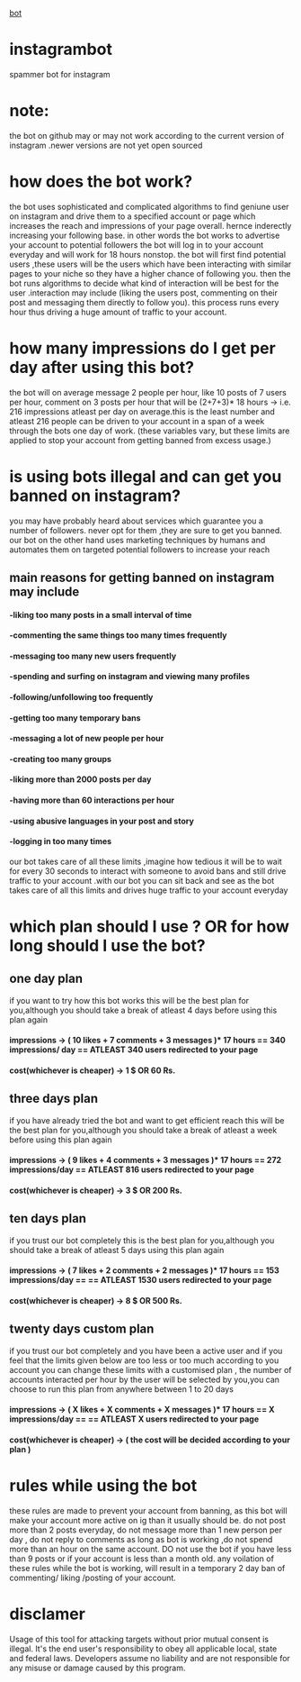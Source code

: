 [bot](bot.png)
# instagrambot
spammer bot for instagram

# note:
the bot on github may or may not work according to the current version of instagram .newer versions are not yet open sourced

# how does the bot work?

the bot uses sophisticated and complicated algorithms to find geniune user on instagram and drive them to a specified account or page which increases the reach and impressions of your page overall. hernce inderectly increasing your following base.
in other words the bot works to advertise your account to potential followers
the bot will log in to your account everyday and will work for 18 hours nonstop.
the bot will first find potential users ,these users will be the users which have been interacting with similar pages to your niche so they have a higher chance of following you.
then the bot runs algorithms to decide what kind of interaction will be best for the user .interaction may include (liking the users post, commenting on their post and messaging them directly to follow you). this process runs every hour thus driving a huge amount of traffic to your account.

# how many impressions do I get per day after using this bot?

the bot will on average message 2 people per hour, like 10 posts of 7 users per hour, comment on 3 posts per hour 
that will be (2+7+3)* 18 hours -> i.e. 216 impressions atleast per day on average.this is the least number and atleast 216 people can be driven to your account in a span of a week through the bots one day of work.
(these variables vary, but these limits are applied to stop your account from getting banned from excess usage.)

# is using bots illegal and can get you banned on instagram?

you may have probably heard about services which guarantee you a number of followers. never opt for them ,they are sure to get you banned. our bot on the other hand uses marketing techniques by humans and automates them  on targeted potential followers to increase your reach
## main reasons for getting banned on instagram may include
#### -liking too many posts in a small interval of time
#### -commenting the same things too many times frequently
#### -messaging too many new users frequently
#### -spending and surfing on instagram and viewing many profiles
#### -following/unfollowing too frequently
#### -getting too many temporary bans
#### -messaging a lot of new people per hour
#### -creating too many groups
#### -liking more than 2000 posts per day
#### -having more than 60 interactions per hour
#### -using abusive languages in your post and story
#### -logging in too many times
our bot takes care of all these limits ,imagine how tedious it will be to wait for every 30 seconds to interact with someone to avoid bans and still drive traffic to your account .with our bot you can sit back and see as the bot takes care of all this limits and drives huge traffic to your account everyday

# which plan should I use ? OR for how long should I use the bot?

## one day plan
if you want to try how this bot works this will be the best plan for you,although you should take a break of atleast 4 days before using this plan again
#### impressions -> ( 10 likes + 7 comments + 3 messages )* 17 hours == 340 impressions/ day == ATLEAST 340 users redirected to your page
#### cost(whichever is cheaper) -> 1 $ OR 60 Rs.

## three days plan
if you have already tried the bot and want to get efficient reach this will be the best plan for you,although you should take a break of atleast a week before using this plan again
#### impressions -> ( 9 likes + 4 comments + 3 messages )* 17 hours == 272 impressions/day == ATLEAST 816 users redirected to your page
#### cost(whichever is cheaper) -> 3 $ OR 200 Rs.

## ten days plan
if you trust our bot completely this is the best plan for you,although you should take a break of atleast 5 days using this plan again
#### impressions -> ( 7 likes + 2 comments + 2 messages )* 17 hours == 153 impressions/day == == ATLEAST 1530 users redirected to your page
#### cost(whichever is cheaper) -> 8 $ OR 500 Rs.

## twenty days custom plan
if you trust our bot completely and you have been a active user and if you feel that the limits given below are too less or too much according to you account you can change these limits with a customised plan , the number of accounts interacted per hour by the user will be selected by you,you can choose to run this plan from anywhere between 1 to 20 days
#### impressions -> ( X likes + X comments + X messages )* 17 hours == X impressions/day == == ATLEAST X users redirected to your page
#### cost(whichever is cheaper) -> ( the cost will be decided according to your plan )

# rules while using the bot 
these rules are made to prevent your account from banning, as this bot will make your account more active on ig than it usually should be.
do not post more than 2 posts everyday, do not message more than 1 new person per day , do not reply to comments as long as bot is working ,do not spend more than an hour on the same account. DO not use the bot if you have less than 9 posts or if your account is less than a month old.
any voilation of these rules while the bot is working, will result in a temporary 2 day ban of commenting/ liking /posting of your account.




# disclamer

Usage of this tool for attacking targets without prior mutual consent is illegal. It's the end user's responsibility to obey all applicable local, state and federal laws. Developers assume no liability and are not responsible for any misuse or damage caused by this program.
